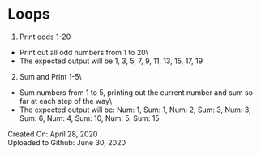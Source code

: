 # Loops

1. Print odds 1-20
* Print out all odd numbers from 1 to 20\
* The expected output will be 1, 3, 5, 7, 9, 11, 13, 15, 17, 19

2. Sum and Print 1-5\
* Sum numbers from 1 to 5, printing out the current number and sum so far at each step of the way\
* The expected output will be: Num: 1, Sum: 1, Num: 2, Sum: 3, Num: 3, Sum: 6, Num: 4, Sum: 10, Num: 5, Sum: 15

Created On: April 28, 2020\
Uploaded to Github: June 30, 2020

